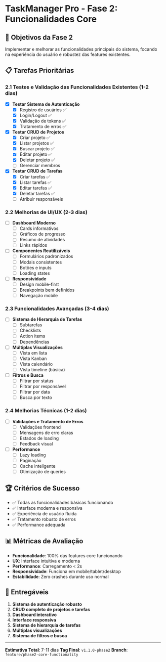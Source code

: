 # TaskManager Pro - Fase 2: Funcionalidades Core

## 🎯 **Objetivos da Fase 2**
Implementar e melhorar as funcionalidades principais do sistema, focando na experiência do usuário e robustez das features existentes.

## 📋 **Tarefas Prioritárias**

### **2.1 Testes e Validação das Funcionalidades Existentes** (1-2 dias)
- [x] **Testar Sistema de Autenticação**
  - [x] Registro de usuários ✅
  - [x] Login/Logout ✅ 
  - [x] Validação de tokens ✅
  - [x] Tratamento de erros ✅

- [x] **Testar CRUD de Projetos**
  - [x] Criar projeto ✅
  - [x] Listar projetos ✅
  - [x] Buscar projeto ✅
  - [x] Editar projeto ✅
  - [x] Deletar projeto ✅
  - [ ] Gerenciar membros

- [x] **Testar CRUD de Tarefas**
  - [x] Criar tarefas ✅
  - [x] Listar tarefas ✅
  - [x] Editar tarefas ✅
  - [x] Deletar tarefas ✅
  - [ ] Atribuir responsáveis

### **2.2 Melhorias de UI/UX** (2-3 dias)
- [ ] **Dashboard Moderno**
  - [ ] Cards informativos
  - [ ] Gráficos de progresso
  - [ ] Resumo de atividades
  - [ ] Links rápidos

- [ ] **Componentes Reutilizáveis**
  - [ ] Formulários padronizados
  - [ ] Modais consistentes
  - [ ] Botões e inputs
  - [ ] Loading states

- [ ] **Responsividade**
  - [ ] Design mobile-first
  - [ ] Breakpoints bem definidos
  - [ ] Navegação mobile

### **2.3 Funcionalidades Avançadas** (3-4 dias)
- [ ] **Sistema de Hierarquia de Tarefas**
  - [ ] Subtarefas
  - [ ] Checklists
  - [ ] Action items
  - [ ] Dependências

- [ ] **Múltiplas Visualizações**
  - [ ] Vista em lista
  - [ ] Vista Kanban
  - [ ] Vista calendário
  - [ ] Vista timeline (básica)

- [ ] **Filtros e Busca**
  - [ ] Filtrar por status
  - [ ] Filtrar por responsável
  - [ ] Filtrar por data
  - [ ] Busca por texto

### **2.4 Melhorias Técnicas** (1-2 dias)
- [ ] **Validações e Tratamento de Erros**
  - [ ] Validações frontend
  - [ ] Mensagens de erro claras
  - [ ] Estados de loading
  - [ ] Feedback visual

- [ ] **Performance**
  - [ ] Lazy loading
  - [ ] Paginação
  - [ ] Cache inteligente
  - [ ] Otimização de queries

## 🏆 **Critérios de Sucesso**
- ✅ Todas as funcionalidades básicas funcionando
- ✅ Interface moderna e responsiva
- ✅ Experiência de usuário fluida
- ✅ Tratamento robusto de erros
- ✅ Performance adequada

## 📊 **Métricas de Avaliação**
- **Funcionalidade**: 100% das features core funcionando
- **UX**: Interface intuitiva e moderna
- **Performance**: Carregamento < 2s
- **Responsividade**: Funciona em mobile/tablet/desktop
- **Estabilidade**: Zero crashes durante uso normal

## 🚀 **Entregáveis**
1. **Sistema de autenticação robusto**
2. **CRUD completo de projetos e tarefas**
3. **Dashboard interativo**
4. **Interface responsiva**
5. **Sistema de hierarquia de tarefas**
6. **Múltiplas visualizações**
7. **Sistema de filtros e busca**

---

**Estimativa Total**: 7-11 dias
**Tag Final**: `v1.1.0-phase2`
**Branch**: `feature/phase2-core-functionality`
